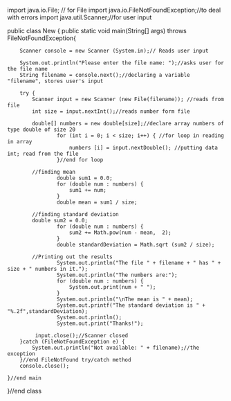 import java.io.File; // for File
import java.io.FileNotFoundException;//to deal with errors
import java.util.Scanner;//for user input


public class New {
	public static void main(String[] args) throws FileNotFoundException{
		
		Scanner console = new Scanner (System.in);// Reads user input
		
		System.out.println("Please enter the file name: ");//asks user for the file name
		String filename = console.next();//declaring a variable "filename", stores user's input  
		
		try {
			Scanner input = new Scanner (new File(filename)); //reads from file
			int size = input.nextInt();//reads number form file
			
			double[] numbers = new double[size];//declare array numbers of type double of size 20		
					for (int i = 0; i < size; i++) { //for loop in reading in array
						numbers [i] = input.nextDouble(); //putting data int; read from the file 
					}//end for loop
					
			//finding mean
					double sum1 = 0.0;
					for (double num : numbers) {
						sum1 += num;
					}
					double mean = sum1 / size;
			
			//finding standard deviation
			double sum2 = 0.0;
					for (double num : numbers) {
						sum2 += Math.pow(num - mean,  2);
					}
					double standardDeviation = Math.sqrt (sum2 / size);
					
			//Printing out the results		
					System.out.println("The file " + filename + " has " + size + " numbers in it.");
			        System.out.println("The numbers are:");
			        for (double num : numbers) {
			            System.out.print(num + " ");
			        }
			        System.out.println("\nThe mean is " + mean);
			        System.out.printf("The standard deviation is " + "%.2f",standardDeviation);
			        System.out.println();
			        System.out.print("Thanks!");
			
			 input.close();//Scanner closed
		}catch (FileNotFoundException e) {
			System.out.println("Not available: " + filename);//the exception
		}//end FileNotFound try/catch method
		console.close();
		
	}//end main
}//end class

